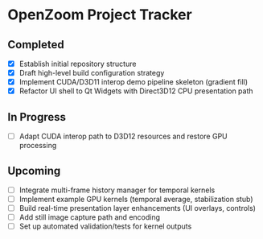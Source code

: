# OpenZoom Project Tracker

## Completed
- [x] Establish initial repository structure
- [x] Draft high-level build configuration strategy
- [x] Implement CUDA/D3D11 interop demo pipeline skeleton (gradient fill)
- [x] Refactor UI shell to Qt Widgets with Direct3D12 CPU presentation path

## In Progress
- [ ] Adapt CUDA interop path to D3D12 resources and restore GPU processing

## Upcoming
- [ ] Integrate multi-frame history manager for temporal kernels
- [ ] Implement example GPU kernels (temporal average, stabilization stub)
- [ ] Build real-time presentation layer enhancements (UI overlays, controls)
- [ ] Add still image capture path and encoding
- [ ] Set up automated validation/tests for kernel outputs
